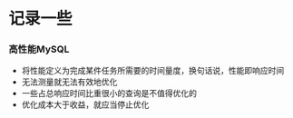 # 记录一些

### 高性能MySQL
* 将性能定义为完成某件任务所需要的时间量度，换句话说，性能即响应时间
* 无法测量就无法有效地优化
* 一些占总响应时间比重很小的查询是不值得优化的
* 优化成本大于收益，就应当停止优化
